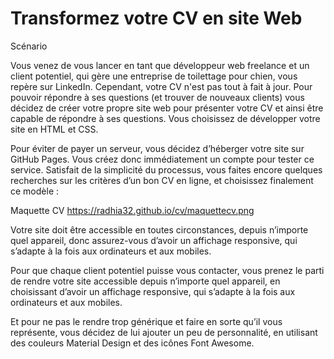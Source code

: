 # Transformez votre CV en site Web

Scénario

Vous venez de vous lancer en tant que développeur web freelance et un client potentiel, qui gère une entreprise de toilettage pour chien, vous repère sur LinkedIn. Cependant, votre CV n'est pas tout à fait à jour. Pour pouvoir répondre à ses questions (et trouver de nouveaux clients) vous décidez de créer votre propre site web pour présenter votre CV et ainsi être capable de répondre à ses questions. Vous choisissez de développer votre site en HTML et CSS.

Pour éviter de payer un serveur, vous décidez d’héberger votre site sur GitHub Pages. Vous créez donc immédiatement un compte pour tester ce service. Satisfait de la simplicité du processus, vous faites encore quelques recherches sur les critères d’un bon CV en ligne, et choisissez finalement ce modèle :


Maquette CV https://radhia32.github.io/cv/maquettecv.png


Votre site doit être accessible en toutes circonstances, depuis n’importe quel appareil, donc assurez-vous d’avoir un affichage responsive, qui s’adapte à la fois aux ordinateurs et aux mobiles.

Pour que chaque client potentiel puisse vous contacter, vous prenez le parti de rendre votre site accessible depuis n’importe quel appareil, en choisissant d’avoir un affichage responsive, qui s’adapte à la fois aux ordinateurs et aux mobiles.

Et pour ne pas le rendre trop générique et faire en sorte qu’il vous représente, vous décidez de lui ajouter un peu de personnalité, en utilisant des couleurs Material Design et des icônes Font Awesome.
